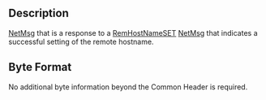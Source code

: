 ## Description

[NetMsg](IBME_GeometryService#NetMsg_Class.md) that is a
response to a [RemHostNameSET](RemHostNameSET.md)
[NetMsg](IBME_GeometryService#NetMsg_Class.md) that indicates a
successful setting of the remote hostname.

## Byte Format

No additional byte information beyond the Common Header is required.
